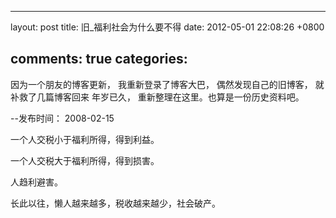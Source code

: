 
---
layout: post
title: 旧_福利社会为什么要不得
date: 2012-05-01 22:08:26 +0800

comments: true
categories: 
---

因为一个朋友的博客更新， 我重新登录了博客大巴， 偶然发现自己的旧博客，
就补救了几篇博客回来 年岁已久， 重新整理在这里。也算是一份历史资料吧。

--发布时间： 2008-02-15

一个人交税小于福利所得，得到利益。

一个人交税大于福利所得，得到损害。

人趋利避害。

长此以往，懒人越来越多，税收越来越少，社会破产。